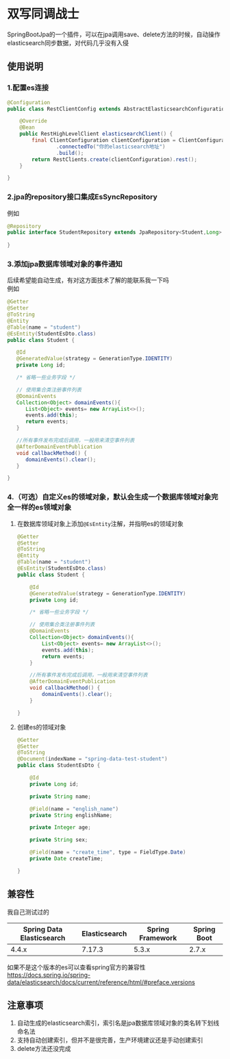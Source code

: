 # 双写同调战士
SpringBootJpa的一个插件，可以在jpa调用save、delete方法的时候，自动操作elasticsearch同步数据，对代码几乎没有入侵

## 使用说明
### 1.配置es连接
```java
@Configuration
public class RestClientConfig extends AbstractElasticsearchConfiguration {

    @Override
    @Bean
    public RestHighLevelClient elasticsearchClient() {
        final ClientConfiguration clientConfiguration = ClientConfiguration.builder()
                .connectedTo("你的elasticsearch地址")
                .build();
        return RestClients.create(clientConfiguration).rest();
    }

}
```

### 2.jpa的repository接口集成EsSyncRepository
例如
```java
@Repository
public interface StudentRepository extends JpaRepository<Student,Long> , EsSyncRepository<Student,Long> {
    
}
```

### 3.添加jpa数据库领域对象的事件通知
后续希望能自动生成，有对这方面技术了解的能联系我一下吗<br/>
例如
```java
@Getter
@Setter
@ToString
@Entity
@Table(name = "student")
@EsEntity(StudentEsDto.class)
public class Student {

   @Id
   @GeneratedValue(strategy = GenerationType.IDENTITY)
   private Long id;

   /* 省略一些业务字段 */

   // 使用集合类注册事件列表
   @DomainEvents
   Collection<Object> domainEvents(){
      List<Object> events= new ArrayList<>();
      events.add(this);
      return events;
   }

   //所有事件发布完成后调用，一般用来清空事件列表
   @AfterDomainEventPublication
   void callbackMethod() {
      domainEvents().clear();
   }

}
```


### 4.（可选）自定义es的领域对象，默认会生成一个数据库领域对象完全一样的es领域对象
1. 在数据库领域对象上添加`@EsEntity`注解，并指明es的领域对象
    ```java
    @Getter
    @Setter
    @ToString
    @Entity
    @Table(name = "student")
    @EsEntity(StudentEsDto.class)
    public class Student {
    
        @Id
        @GeneratedValue(strategy = GenerationType.IDENTITY)
        private Long id;
    
        /* 省略一些业务字段 */
    
        // 使用集合类注册事件列表
        @DomainEvents
        Collection<Object> domainEvents(){
            List<Object> events= new ArrayList<>();
            events.add(this);
            return events;
        }
    
        //所有事件发布完成后调用，一般用来清空事件列表
        @AfterDomainEventPublication
        void callbackMethod() {
            domainEvents().clear();
        }
    
    }
    ```
2. 创建es的领域对象
    ```java
    @Getter
    @Setter
    @ToString
    @Document(indexName = "spring-data-test-student")
    public class StudentEsDto {
    
        @Id
        private Long id;
    
        private String name;
    
        @Field(name = "english_name")
        private String englishName;
    
        private Integer age;
    
        private String sex;
    
        @Field(name = "create_time", type = FieldType.Date)
        private Date createTime;
    
    }
    ```
## 兼容性
我自己测试过的

| **Spring Data Elasticsearch** | **Elasticsearch** | **Spring Framework** | **Spring Boot** |
| ----------------------------- | ----------------- | -------------------- | --------------- |
| 4.4.x                         | 7.17.3            | 5.3.x                | 2.7.x           |

如果不是这个版本的es可以查看spring官方的兼容性<br/>
https://docs.spring.io/spring-data/elasticsearch/docs/current/reference/html/#preface.versions

## 注意事项
1. 自动生成的elasticsearch索引，索引名是jpa数据库领域对象的类名转下划线命名法
2. 支持自动创建索引，但并不是很完善，生产环境建议还是手动创建索引
3. delete方法还没完成
